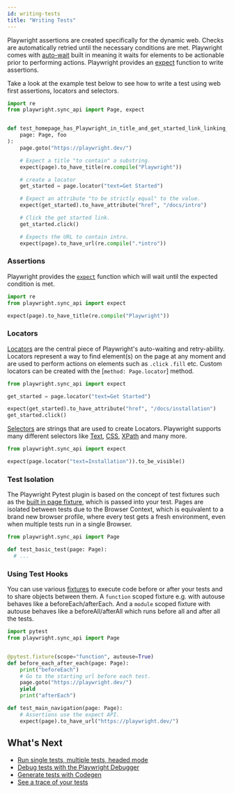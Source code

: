 ```yaml
---
id: writing-tests
title: "Writing Tests"
---
```


Playwright assertions are created specifically for the dynamic web. Checks are automatically retried until the necessary conditions are met. Playwright comes with [auto-wait](./actionability.md) built in meaning it waits for elements to be actionable prior to performing actions. Playwright provides an [expect](./test-assertions.md) function to write assertions.

Take a look at the example test below to see how to write a test using web first assertions, locators and selectors.

```python
import re
from playwright.sync_api import Page, expect


def test_homepage_has_Playwright_in_title_and_get_started_link_linking_to_the_intro_page(
    page: Page, foo
):
    page.goto("https://playwright.dev/")

    # Expect a title "to contain" a substring.
    expect(page).to_have_title(re.compile("Playwright"))

    # create a locator
    get_started = page.locator("text=Get Started")

    # Expect an attribute "to be strictly equal" to the value.
    expect(get_started).to_have_attribute("href", "/docs/intro")

    # Click the get started link.
    get_started.click()

    # Expects the URL to contain intro.
    expect(page).to_have_url(re.compile(".*intro"))
```


### Assertions

Playwright provides the [`expect`](./test-assertions.md) function which will wait until the expected condition is met.

```python
import re
from playwright.sync_api import expect

expect(page).to_have_title(re.compile("Playwright"))
```


### Locators

[Locators](./locators.md) are the central piece of Playwright's auto-waiting and retry-ability. Locators represent a way to find element(s) on the page at any moment and are used to perform actions on elements such as `.click` `.fill` etc. Custom locators can be created with the [`method: Page.locator`] method.

```python
from playwright.sync_api import expect

get_started = page.locator("text=Get Started")

expect(get_started).to_have_attribute("href", "/docs/installation")
get_started.click()
```

[Selectors](./selectors.md) are strings that are used to create Locators. Playwright supports many different selectors like [Text](./selectors.md#text-selector), [CSS](./selectors.md#css-selector), [XPath](./selectors.md#xpath-selectors) and many more.

```python
from playwright.sync_api import expect

expect(page.locator("text=Installation")).to_be_visible()
```


### Test Isolation

The Playwright Pytest plugin is based on the concept of test fixtures such as the [built in page fixture](./test-runners.md), which is passed into your test. Pages are isolated between tests due to the Browser Context, which is equivalent to a brand new browser profile, where every test gets a fresh environment, even when multiple tests run in a single Browser.

```python
from playwright.sync_api import Page

def test_basic_test(page: Page):
  # ...
```

### Using Test Hooks

You can use various [fixtures](https://docs.pytest.org/en/6.2.x/fixture.html#autouse-fixtures-fixtures-you-don-t-have-to-request) to execute code before or after your tests and to share objects between them. A `function` scoped fixture e.g. with autouse behaves like a beforeEach/afterEach. And a `module` scoped fixture with autouse behaves like a beforeAll/afterAll which runs before all and after all the tests.

```python
import pytest
from playwright.sync_api import Page


@pytest.fixture(scope="function", autouse=True)
def before_each_after_each(page: Page):
    print("beforeEach")
    # Go to the starting url before each test.
    page.goto("https://playwright.dev/")
    yield
    print("afterEach")

def test_main_navigation(page: Page):
    # Assertions use the expect API.
    expect(page).to_have_url("https://playwright.dev/")
```

## What's Next

- [Run single tests, multiple tests, headed mode](./running-tests.md)
- [Debug tests with the Playwright Debugger](./debug.md)
- [Generate tests with Codegen](./codegen.md)
- [See a trace of your tests](./trace-viewer.md)
